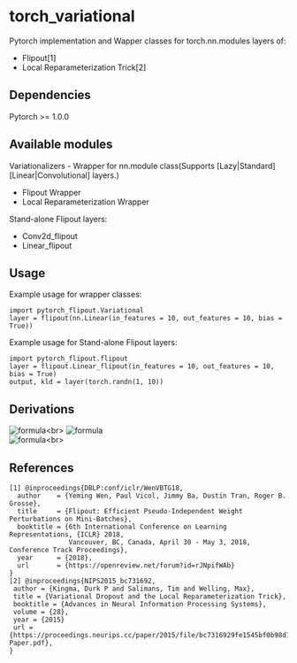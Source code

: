 # torch_variational
Pytorch implementation and Wapper classes for torch.nn.modules layers of:<br>
- Flipout[1]<br>
- Local Reparameterization Trick[2]<br>

## Dependencies
Pytorch >= 1.0.0

## Available modules
Variationalizers - Wrapper for nn.module class(Supports [Lazy|Standard][Linear|Convolutional] layers.)
- Flipout Wrapper<br>
- Local Reparameterization Wrapper<br>

Stand-alone Flipout layers:
- Conv2d_flipout<br>
- Linear_flipout<br>

## Usage

Example usage for wrapper classes:
```
import pytorch_flipout.Variational
layer = flipout(nn.Linear(in_features = 10, out_features = 10, bias = True))
```

Example usage for Stand-alone Flipout layers:
```
import pytorch_flipout.flipout
layer = flipout.Linear_flipout(in_features = 10, out_features = 10, bias = True)
output, kld = layer(torch.randn(1, 10))
```

## Derivations
![formula](https://render.githubusercontent.com/render/math?math=\Large{q(w_{ij})=N(w_{ij}|\mu_{ij},\mu_{ij}^2\sigma_{ij}^2)})<br>
![formula](https://render.githubusercontent.com/render/math?math=\Large{a_{ij}=\sum_{i}x_iw_{ij}})<br>
![formula](https://render.githubusercontent.com/render/math?math=\Large{q(a_{ij})=N(a_{ij}|\sum_{i}x_iw_{ij},\sum_{i}x_i^2w_{ij}^2)})<br>

## References
```
[1] @inproceedings{DBLP:conf/iclr/WenVBTG18,
  author    = {Yeming Wen, Paul Vicol, Jimmy Ba, Dustin Tran, Roger B. Grosse},
  title     = {Flipout: Efficient Pseudo-Independent Weight Perturbations on Mini-Batches},
  booktitle = {6th International Conference on Learning Representations, {ICLR} 2018,
               Vancouver, BC, Canada, April 30 - May 3, 2018, Conference Track Proceedings},
  year      = {2018},
  url       = {https://openreview.net/forum?id=rJNpifWAb}
}
[2] @inproceedings{NIPS2015_bc731692,
 author = {Kingma, Durk P and Salimans, Tim and Welling, Max},
 title = {Variational Dropout and the Local Reparameterization Trick},
 booktitle = {Advances in Neural Information Processing Systems},
 volume = {28},
 year = {2015}
 url = {https://proceedings.neurips.cc/paper/2015/file/bc7316929fe1545bf0b98d114ee3ecb8-Paper.pdf},
}
```
